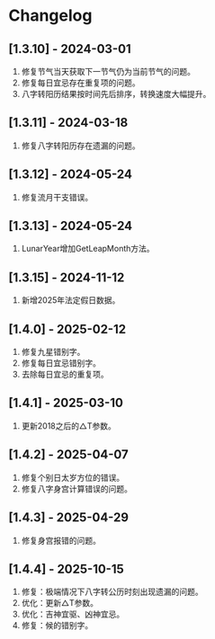 # Changelog


## [1.3.10] - 2024-03-01
1. 修复节气当天获取下一节气仍为当前节气的问题。
2. 修复每日宜忌存在重复项的问题。
3. 八字转阳历结果按时间先后排序，转换速度大幅提升。

## [1.3.11] - 2024-03-18
1. 修复八字转阳历存在遗漏的问题。 

## [1.3.12] - 2024-05-24
1. 修复流月干支错误。 

## [1.3.13] - 2024-05-24
1. LunarYear增加GetLeapMonth方法。 

## [1.3.15] - 2024-11-12
1. 新增2025年法定假日数据。

## [1.4.0] - 2025-02-12
1. 修复九星错别字。
2. 修复每日宜忌错别字。
3. 去除每日宜忌的重复项。

## [1.4.1] - 2025-03-10
1. 更新2018之后的△T参数。

## [1.4.2] - 2025-04-07
1. 修复个别日太岁方位的错误。
2. 修复八字身宫计算错误的问题。

## [1.4.3] - 2025-04-29
1. 修复身宫报错的问题。

## [1.4.4] - 2025-10-15
1. 修复：极端情况下八字转公历时刻出现遗漏的问题。
2. 优化：更新△T参数。
3. 优化：吉神宜驱、凶神宜忌。
4. 修复：候的错别字。
